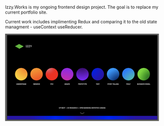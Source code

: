 Izzy.Works is my ongoing frontend design project. The goal is to replace my current portfolio site.

Current work includes implimenting Redux and comparing it to the old state managment - useContext useReducer.

![landing page](https://github.com/IzzyWorks/izzy_works_react/blob/main/src/components/images/git/Landing.png)
